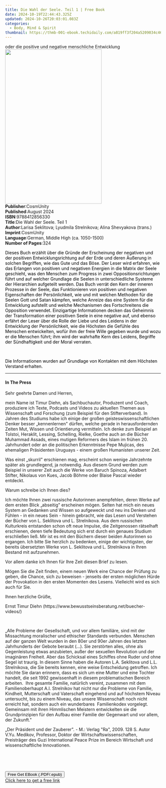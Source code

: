 ```yaml
---
title: Die Wahl der Seele. Teil 1 | Free Book
date: 2024-10-19T22:44:43.325Z
updated: 2024-10-26T20:03:01.083Z
categories:
  - Body, Mind & Spirit
thumbnail: https://thmb-001-ebook.techidaily.com/a819ff3f204a5209034c46414c7f61e77600e52f51720b36c7e9b826f0630a14.jpg
---
```

<main id="book-container">
  <div class="flex flex-col">
    <div class="book-brief flex-1 py-6 px-4 sm:p-6 md:py-10 md:px-8">
      <!-- brief-->
      <div class="book-brief-main">
        oder die positive und negative menschliche Entwicklung
      </div>
    </div>
    <div
      class="book-meta-info flex-1 grid gap-4 col-start-1 col-end-3 row-start-1 sm:mb-6 sm:grid-cols-4 lg:gap-6 lg:col-start-2 lg:row-end-6 lg:row-span-6 lg:mb-0"
    >
      <div
        class="book-meta-info-left place-content-center mt-4 p-4 text-sm leading-6 col-start-2 col-span-2 dark:text-slate-400"
      >
        <img
          class="w-full h-500 object-cover rounded-lg sm:h-255 sm:col-span-2 lg:col-span-full"
          src="https://img-001-ebook.techidaily.com/f3681f1b5e85a1673102e9be3b1c1c89d0fc9522d6079ffa7daa963ed8176d98.jpg"
          alt=""
          width="312"
          height="500"
        />
      </div>
      <div
        class="book-meta-info-right mt-2 col-start-1 row-start-2 col-span-3 self-center"
      >
        <!-- meta data  -->
        <div class="flex flex-col px-4 md:px-8">
          <div class="flex-1">
            <strong>Publisher</strong>:<span class="px-2">CosmUnity</span>
          </div>
          <div class="flex-1">
            <strong>Published</strong>:<span class="px-2">August 2024</span>
          </div>
          <div class="flex-1">
            <strong>ISBN</strong>:<span class="px-2">9788412856330</span>
          </div>
          <div class="flex-1">
            <strong>Title</strong>:<span class="px-2"
              >Die Wahl der Seele. Teil 1</span
            >
          </div>
          <div class="flex-1">
            <strong>Author</strong>:<span class="px-2"
              >Larisa Seklitova; Lyudmila Strelnikova; Alina Shevyakova
              (trans.)</span
            >
          </div>
          <div class="flex-1">
            <strong>Imprint</strong>:<span class="px-2">CosmUnity</span>
          </div>
          <div class="flex-1">
            <strong>Language</strong>:<span class="px-2"
              >German, Middle High (ca. 1050-1500)</span
            >
          </div>
          <div class="flex-1">
            <strong>Number of Pages</strong>:<span class="px-2">324</span>
          </div>
        </div>
      </div>
    </div>
    <div class="book-description flex-1 py-6 px-4 sm:p-6 md:py-10 md:px-8">
      <div class="book-description-main">
        <div accordion-content="" id="description">
          <p class="ql-align-justify">
            <span style="color: rgb(0, 0, 0)"
              >Dieses Buch erzählt über die Gründe der Erscheinung der negativen
              und der positiven Entwicklungsrichtung auf der Erde und deren
              Äußerung in solchen Begriffen, wie das Gute und das Böse. Der
              Leser wird erfahren, wie das Erlangen von positiven und negativen
              Energien in die Matrix der Seele geschieht, was den Menschen zum
              Progress in zwei Oppositionsrichtungen führt und auf welcher
              Grundlage die Seelen in unterschiedliche Systeme der Hierarchien
              aufgeteilt werden. Das Buch verrät den Kern der inneren Prozesse
              in der Seele, das Funktionieren von positiven und negativen
              Eigenschaften der Persönlichkeit, wie und mit welchen Methoden für
              die Seelen Gott und Satan kämpfen, welche Anreize das eine System
              für die Entwicklung aufstellt und welche Mechanismen des
              Fortschreitens die Opposition verwendet. Einzigartige
              Informationen decken das Geheimnis der Transformation einer
              positiven Seele in eine negative auf, und ebenso erfährt der Leser
              über die Rolle der Liebe und des Leidens in der Entwicklung der
              Persönlichkeit, wie die Höchsten die Gefühle des Menschen
              entwickelten, wofür ihm der freie Wille gegeben wurde und wozu er
              die Menschen führt; ihm wird der wahrhafte Kern des Leidens,
              Begriffe der Sündhaftigkeit und der Moral verraten.</span
            >
          </p>
          <p class="ql-align-justify"><br /></p>
          <p>
            <span style="color: rgb(0, 0, 0)"
              >Die Informationen wurden auf Grundlage von Kontakten mit dem
              Höchsten Verstand erhalten.</span
            >
          </p>
        </div>
        <div class="accordion-fader"></div>
      </div>
    </div>
    <div class="book-excerpts flex-1 py-6 px-4 sm:p-6 md:py-10 md:px-8">
      <!-- excerpts-->
      <div class="book-excerpts-main">
        <hr />
        <h4 class="placeholder placeholder-heading">
          <span>In The Press</span>
        </h4>
        <p></p>
        <p>Sehr geehrte Damen und Herren,</p>
        <p>
          mein Name ist Timur Diehn, als Sachbuchautor, Produzent und Coach,
          produziere ich Texte, Podcasts und Videos zu aktuellen Themen aus
          Wissenschaft und Forschung (zum Beispiel für den Stifterverband). In
          Jahren des Studiums habe ich einige der großen
          geisteswissenschaftlichen Denker besser „kennenlernen" dürfen, welche
          gerade in herausfordernden Zeiten Mut, Wissen und Orientierung
          vermitteln. Ich denke zum Beispiel an Tolstoi, Heraklit, Lessing,
          Schelling, Rielke, Goethe auch an die Bücher Muhammad Assads, eines
          mutigen Reformers des Islam im frühen 20. Jahrhundert oder an die
          politischen Erkenntnisse Pepe Mujicas, des ehemaligen Präsidenten
          Uruguays - einem großen Humanisten unserer Zeit.
        </p>
        <p>
          Was einst „skurril" erschienen mag, erscheint schon wenige Jahrzehnte
          später als grundlegend, ja notwendig. Aus diesem Grund werden zum
          Beispiel in unserer Zeit auch die Werke von Baruch Spinoza, Adalbert
          Stifter, Nikolaus von Kues, Jacob Böhme oder Blaise Pascal wieder
          entdeckt.
        </p>
        <p>Warum schreibe ich Ihnen dies?</p>
        <p>
          Ich möchte Ihnen zwei russische Autorinnen anempfehlen, deren Werke
          auf dem ersten Blick „abseitig" erscheinen mögen. Selten hat mich ein
          neues System an Gedanken und Wissen so aufgeweckt und neu ins Denken
          und Fühlen - in ein neues Sein - hinein gebracht, wie das Lesen und
          Verstehen der Bücher von L. Seklitova und L. Strelnikova. Aus dem
          russischen Kulturkreis entstanden schon oft neue Impulse, die
          Zeitgenossen rätselhaft erschienen, deren tiefe Bedeutung sich erst
          durch ein genaues Studium erschließen ließ. Mir ist es mit den Büchern
          dieser beiden Autorinnen so ergangen. Ich bitte Sie herzlich zu
          bedenken, einige der wichtigsten, der bereits übersetzten Werke von L.
          Seklitova und L. Strelnikova in Ihren Bestand mit aufzunehmen.
        </p>
        <p>Vor allem danke ich Ihnen für Ihre Zeit diesen Brief zu lesen.</p>
        <p>
          Mögen Sie die Zeit finden, einem neuen Werk eine Chance der Prüfung zu
          geben, die Chance, sich zu beweisen - jenseits der ersten möglichen
          Hürde der Provokation in den ersten Momenten des Lesens. Vielleicht
          wird es sich auch für Sie.
        </p>
        <p>Ihnen herzliche Grüße,</p>
        <p>
          Ernst Timur Diehn
          (https://www.bewusstseinsberatung.net/buecher-videos/)
        </p>
        <p><br /></p>
        <p>
          „Alle Probleme der Gesellschaft, und vor allem familiäre, sind mit der
          Missachtung moralischer und ethischer Standards verbunden. Menschen
          auf der ganzen Welt wurden in den 80er und 90er Jahren des letzten
          Jahrhunderts der Gebote beraubt (...). Sie zerstörten alles, ohne als
          Gegenleistung etwas anzubieten, außer der sexuellen Revolution und der
          imaginären Freiheit. Aber das Schicksal eines Schiffes ohne Ruder und
          ohne Segel ist traurig. In diesem Sinne haben die Autoren L.A.
          Seklitova und L.L. Strelnikova, die Sie bereits kennen, eine weise
          Entscheidung getroffen. Ich möchte Sie daran erinnern, dass es sich um
          eine Mutter und eine Tochter handelt, die seit 1992 gewissenhaft in
          diesem problematischen Bereich arbeiten.&nbsp;&nbsp;Ihre gesamte
          Familie, natürlich vereint, zusammen mit dem Familienoberhaupt A.I.
          Strelnikov hat nicht nur die Probleme von Familie, Kindheit,
          Mutterschaft und Vaterschaft eingehend und auf höchstem Niveau
          untersucht, bis zu einem Niveau, das unsere Wissenschaft noch nicht
          erreicht hat, sondern auch ein wunderbares&nbsp;&nbsp;Familienkodex
          vorgelegt. Gemeinsam mit ihren Himmlischen Meistern entwickelten sie
          die Grundprinzipien für den Aufbau einer Familie der Gegenwart und vor
          allem, der Zukunft."
        </p>
        <p>
          „Der Präsident und der Zauberer". - M.: Verlag "Ra", 2009. 128 S.
          Autor V.Yu. Medikov, Professor, Doktor der Wirtschaftswissenschaften,
          Preisträger des Guzi International Peace Prize im Bereich Wirtschaft
          und wissenschaftliche Innovationen.
        </p>
        <p><br /></p>
        <p><br /></p>
        <p></p>
      </div>
    </div>
    <div
      class="book-about-author flex-1 py-6 px-4 sm:p-6 md:py-10 md:px-8"
    ></div>
    <div class="book-free-get flex-1 py-6 px-4 sm:p-6 md:py-10 md:px-8">
      <button
        id="btn-free-get"
        class="bg-blue-500 hover:bg-blue-700 text-white font-bold py-2 px-4 rounded"
      >
        Free Get EBook (.PDF/.epub)
      </button>
      <div id="countdown-display" class="px-2 text-lg mt-2"></div>
      <a
        id="free-link"
        class="hidden bg-blue-500 hover:bg-blue-700 text-white font-bold py-2 px-4 rounded"
        href="https://www.ebooks.com/en-us/book/211435707/die-wahl-der-seele-teil-1/larisa-seklitova/"
        target="_blank"
        >Click here to get a free link</a
      >
    </div>
    <script>
      let countdownTime = 0;
      let countdownInterval = null;
      document
        .getElementById('btn-free-get')
        .addEventListener('click', startCountdown);
      function startCountdown() {
        countdownTime = new Date().getTime() + 60000 * 3;
        countdownInterval = setInterval(updateCountdown, 1000);
        document.getElementById('btn-free-get').disabled = true;
        document
          .getElementById('btn-free-get')
          .classList.add('bg-gray-500', 'cursor-not-allowed');
      }
      function updateCountdown() {
        let currentTime = new Date().getTime();
        let timeLeft = countdownTime - currentTime;
        let secondsLeft = Math.floor(timeLeft / 1000);
        document.getElementById('countdown-display').innerHTML =
          `Remaining time: ${secondsLeft} seconds.`;
        if (secondsLeft <= 0) {
          clearInterval(countdownInterval);
          document.getElementById('btn-free-get').classList.add('hidden');
          document.getElementById('free-link').classList.remove('hidden');
          document.getElementById('countdown-display').innerHTML = '';
        }
      }
    </script>
  </div>
</main>

<ins class="adsbygoogle"
      style="display:block"
      data-ad-client="ca-pub-7571918770474297"
      data-ad-slot="8358498916"
      data-ad-format="auto"
      data-full-width-responsive="true"></ins>
    